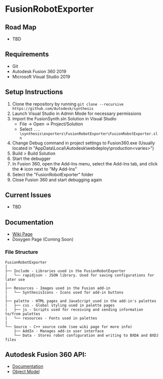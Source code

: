 # FusionRobotExporter 

## Road Map
* TBD

## Requirements
* Git
* Autodesk Fusion 360 2019
* Microsoft Visual Studio 2019

## Setup Instructions
1) Clone the repository by running `git clone --recursive https://github.com/Autodesk/synthesis`
2) Launch Visual Studio in Admin Mode for necessary permissions
3) Import the FusionSynth.sln Solution in Visual Studio
   - File -> Open -> Project/Solution
   - Select `... \synthesis\exporters\FusionRobotExporter\FusionRobotExporter.sln`
4) Change Debug command in project settings to Fusion360.exe
    (Usually located in "AppData\Local\Autodesk\webdeploy\production\<varies>")
5) Build > Build Solution
6) Start the debugger
7) In Fusion 360, open the Add-Ins menu, select the Add-Ins tab, and click the ➕ icon next to "My Add-Ins"
8) Select the "FusionRobotExporter" folder
9) Close Fusion 360 and start debugging again

## Current Issues
* TBD

## Documentation
*  [Wiki Page](https://github.com/Autodesk/synthesis/wiki/Fusion-Exporter)
*  Doxygen Page (Coming Soon)

### File Structure
```
FusionRobotExporter
|
├── Include - Libraries used in the FusionRobotExporter
|   └── rapidjson - JSON library. Used for saving configurations for later use
|
├── Resources - Images used in the Fusion add-in
|   └── SynthesisIcons - Icons used for add-in buttons
|
├── palette - HTML pages and JavaScript used in the add-in's palettes
|   ├── css - Global styling used in palette pages
|   ├── js - Scripts used for receiving and sending information to/from palettes
|   └── resources - Fonts used in palettes
|
└── Source - C++ source code (see wiki page for more info)
    ├── AddIn - Manages add-in user interface
    └── Data - Stores robot configuration and writing to BXDA and BXDJ files
```
## Autodesk Fusion 360 API:
*  [Documentation](https://help.autodesk.com/view/fusion360/ENU/?guid=GUID-7B5A90C8-E94C-48DA-B16B-430729B734DC)
*  [Object Model](https://help.autodesk.com/cloudhelp/ENU/Fusion-360-API/images/Fusion.pdf)
